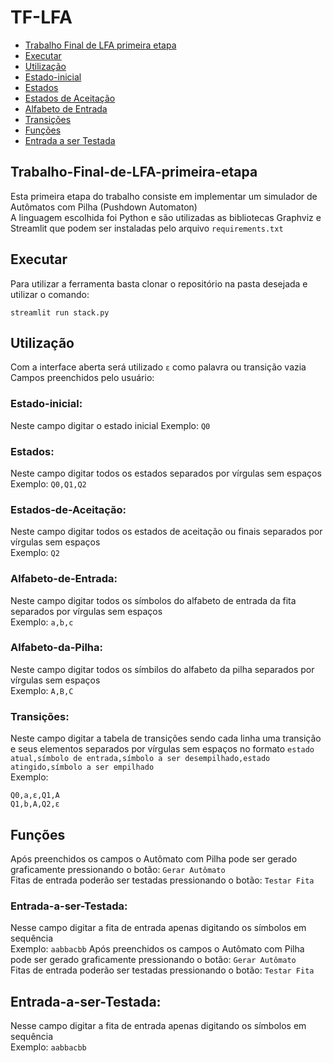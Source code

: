# TF-LFA

- [Trabalho Final de LFA primeira etapa](#Trabalho-Final-de-LFA-primeira-etapa)
- [Executar](#Executar)
- [Utilização](#Utilização)
- [Estado-inicial](#Estado-inicial:)
- [Estados](#Estados:)
- [Estados de Aceitação](#Estados-de-Aceitação:)
- [Alfabeto de Entrada](#Alfabeto-de-Entrada:)
- [Transições](#Transições:)
- [Funções](#Funções)
- [Entrada a ser Testada](#Entrada-a-ser-Testada:)


## Trabalho-Final-de-LFA-primeira-etapa
Esta primeira etapa do trabalho consiste em implementar um simulador de Autômatos com Pilha (Pushdown Automaton)  
A linguagem escolhida foi Python e são utilizadas as bibliotecas Graphviz e Streamlit que podem ser instaladas pelo arquivo `requirements.txt`

## Executar
Para utilizar a ferramenta basta clonar o repositório na pasta desejada e utilizar o comando: 
```
streamlit run stack.py
```

## Utilização
Com a interface aberta será utilizado `ε` como palavra ou transição vazia  
Campos preenchidos pelo usuário:

### Estado-inicial:
Neste campo digitar o estado inicial
Exemplo: `Q0`

### Estados:
Neste campo digitar todos os estados separados por vírgulas sem espaços  
Exemplo: `Q0,Q1,Q2`

### Estados-de-Aceitação:
Neste campo digitar todos os estados de aceitação ou finais separados por vírgulas sem espaços  
Exemplo: `Q2`

### Alfabeto-de-Entrada:
Neste campo digitar todos os símbolos do alfabeto de entrada da fita separados por vírgulas sem espaços  
Exemplo: `a,b,c`

### Alfabeto-da-Pilha:
Neste campo digitar todos os símbilos do alfabeto da pilha separados por vírgulas sem espaços  
Exemplo: `A,B,C`

### Transições:
Neste campo digitar a tabela de transições sendo cada linha uma transição e seus elementos separados por vírgulas sem espaços no formato `estado atual,símbolo de entrada,símbolo a ser desempilhado,estado atingido,símbolo a ser empilhado`  
Exemplo: 
```
Q0,a,ε,Q1,A
Q1,b,A,Q2,ε
```

## Funções
Após preenchidos os campos o Autômato com Pilha pode ser gerado graficamente pressionando o botão: `Gerar Autômato`  
Fitas de entrada poderão ser testadas pressionando o botão: `Testar Fita`  

### Entrada-a-ser-Testada:
Nesse campo digitar a fita de entrada apenas digitando os símbolos em sequência  
Exemplo: `aabbacbb`
Após preenchidos os campos o Autômato com Pilha pode ser gerado graficamente pressionando o botão: `Gerar Autômato`  
Fitas de entrada poderão ser testadas pressionando o botão: `Testar Fita`  

## Entrada-a-ser-Testada:
Nesse campo digitar a fita de entrada apenas digitando os símbolos em sequência  
Exemplo: `aabbacbb`
